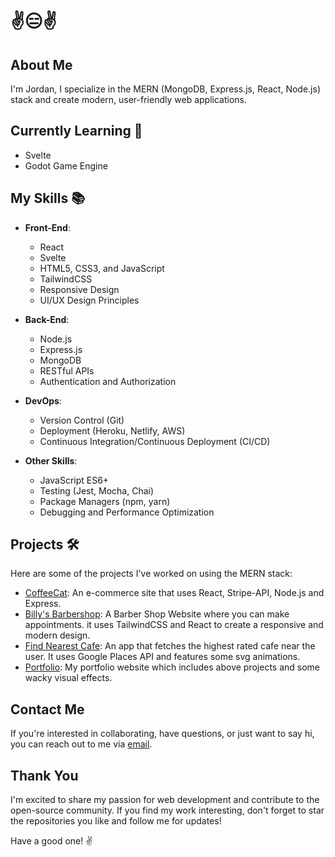 # ✌️😑✌️

## About Me
I'm Jordan, I specialize in the MERN (MongoDB, Express.js, React, Node.js) stack and create modern, user-friendly web applications.

## Currently Learning 🧠
- Svelte 
- Godot Game Engine

## My Skills 📚

- **Front-End**:
  - React
  - Svelte
  - HTML5, CSS3, and JavaScript
  - TailwindCSS
  - Responsive Design
  - UI/UX Design Principles

- **Back-End**:
  - Node.js
  - Express.js
  - MongoDB
  - RESTful APIs
  - Authentication and Authorization

- **DevOps**:
  - Version Control (Git)
  - Deployment (Heroku, Netlify, AWS)
  - Continuous Integration/Continuous Deployment (CI/CD)

- **Other Skills**:
  - JavaScript ES6+
  - Testing (Jest, Mocha, Chai)
  - Package Managers (npm, yarn)
  - Debugging and Performance Optimization

## Projects 🛠️
Here are some of the projects I've worked on using the MERN stack:

- [CoffeeCat](https://github.com/joayo13/coffeecat): An e-commerce site that uses React, Stripe-API, Node.js and Express.
- [Billy's Barbershop](https://github.com/joayo13/barbershop): A Barber Shop Website where you can make appointments. it uses TailwindCSS and React to create a responsive and modern design.
- [Find Nearest Cafe](https://github.com/joayo13/findnearestcafe): An app that fetches the highest rated cafe near the user. It uses Google Places API and features some svg animations.
- [Portfolio](https://github.com/joayo13/portfolio): My portfolio website which includes above projects and some wacky visual effects.

## Contact Me
If you're interested in collaborating, have questions, or just want to say hi, you can reach out to me via [email](mailto:jordan.ayotte1999@gmail.com).

## Thank You
I'm excited to share my passion for web development and contribute to the open-source community. If you find my work interesting, don't forget to star the repositories you like and follow me for updates!

Have a good one! ✌️
